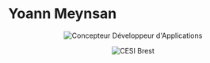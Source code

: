 # Yoann Meynsan
<p align="center">
  <img src="https://img.shields.io/badge/Concepteur%20Développeur%20d'Applications-red?style=flat-square" alt="Concepteur Développeur d'Applications">
</p>
<p align="center">
  <img src="https://img.shields.io/badge/CESI%20Brest-yellow?style=flat-square" alt="CESI Brest">
</p>
